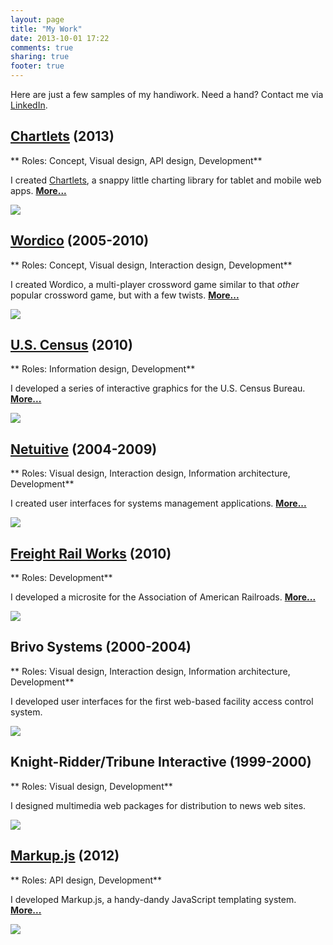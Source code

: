 ```yaml
---
layout: page
title: "My Work"
date: 2013-10-01 17:22
comments: true
sharing: true
footer: true
---
```


Here are just a few samples of my handiwork. Need a hand? Contact me via
[LinkedIn][1].

## [Chartlets](/work/chartlets.html) (2013)

** Roles: Concept, Visual design, API design, Development**

I created [Chartlets][2], a snappy little charting library for tablet and mobile web apps. [**More...**](/work/chartlets.html)

[![](/images/work/chartlets-samples-640x480.png)](/work/chartlets.html)

## [Wordico](/work/wordico.html) (2005-2010)

** Roles: Concept, Visual design, Interaction design, Development**

I created Wordico, a multi-player crossword game similar to that _other_ popular crossword game, but with a few twists. [**More...**](/work/wordico.html)

[![](/images/work/wordico-board-fourscore-640x423.png)](/work/wordico.html)

## [U.S. Census](/work/census.html) (2010)

** Roles: Information design, Development**

I developed a series of interactive graphics for the U.S. Census Bureau. [**More...**](/work/census.html)

[![](/images/work/census-change-640x400.png)](/work/census.html)

## [Netuitive](/work/netuitive.html) (2004-2009)

** Roles: Visual design, Interaction design, Information architecture, Development**

I created user interfaces for systems management applications. [**More...**](/work/netuitive.html)

[![](/images/work/netuitive-dashboard-1-640x485.png)](/work/netuitive.html)

## [Freight Rail Works](/work/railroads.html) (2010)

** Roles: Development**

I developed a microsite for the Association of American Railroads.  [**More...**](/work/railroads.html)

[![](/images/work/freight-home-640x416.jpg)](/work/railroads.html)

## Brivo Systems (2000-2004)

** Roles: Visual design, Interaction design, Information architecture, Development**

I developed user interfaces for the first web-based facility access control system.

![](/images/work/brivo-bio.png)

## Knight-Ridder/Tribune Interactive (1999-2000)

** Roles: Visual design, Development**

I designed multimedia web packages for distribution to news web sites.

![](/images/work/krti.png)

## [Markup.js][3] (2012)

** Roles: API design, Development**

I developed Markup.js, a handy-dandy JavaScript templating system.  [**More...**][3]

[![](/images/work/markup-400x400.png)][3]

[1]: http://www.linkedin.com/in/adammark/
[2]: http://chartlets.com/
[3]: https://github.com/adammark/Markup.js